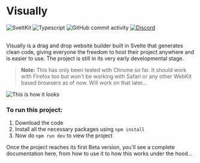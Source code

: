 # Visually

<div>
<img alt="SveltKit" src="https://img.shields.io/badge/Sveltekit-%20?style=for-the-badge&logo=svelte&color=%233C3C3C">
<img alt="Typescript" src="https://img.shields.io/badge/Typescript-%20?style=for-the-badge&logo=typescript&color=%233C3C3C">
<img alt="GitHub commit activity" src="https://img.shields.io/github/commit-activity/m/git002/Visually?style=for-the-badge&labelColor=%233C3C3C&color=%2321944b">
<a href='https://discord.gg/NggpPWWbE5' target="_blank"><img alt='Discord' src='https://img.shields.io/badge/Discord-100000?style=for-the-badge&logo=Discord&logoColor=white&labelColor=3C3C3C&color=5865F2'/></a>
</div>
<br>

Visually is a drag and drop website builder built in Svelte that generates clean code, giving everyone the freedom to host their project anywhere and is easier to use. The project is still in its very early developmental stage.

> **Note:** This has only been tested with Chrome so far. It should work with Firefox too but won't be working with Safari or any other WebKit based browsers as of now. Will work on that later...

![This is how it looks](https://i.ibb.co/tLg9DFK/image.png)

### To run this project:

1. Download the code
2. Install all the necessary packages using `npm install`
3. Now do `npm run dev` to view the project

Once the project reaches its first Beta version, you'll see a complete documentation here, from how to use it to how this works under the hood...
